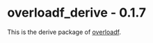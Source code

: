 # overloadf\_derive - 0.1.7

This is the derive package of [overloadf](https://github.com/zenixls2/overloadf).
